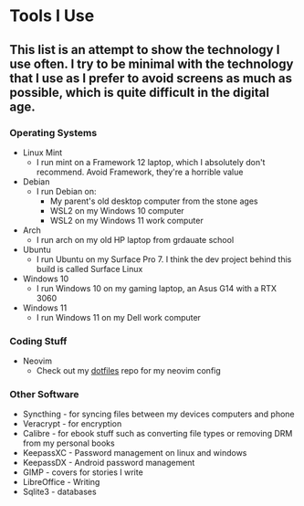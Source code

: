 # Tools I Use

## This list is an attempt to show the technology I use often. I try to be minimal with the technology that I use as I prefer to avoid screens as much as possible, which is quite difficult in the digital age. 

### Operating Systems
- Linux Mint
    - I run mint on a Framework 12 laptop, which I absolutely don't recommend. Avoid Framework, they're a horrible value
- Debian
    - I run Debian on:
        - My parent's old desktop computer from the stone ages
        - WSL2 on my Windows 10 computer
        - WSL2 on my Windows 11 work computer
- Arch
    - I run arch on my old HP laptop from grdauate school
- Ubuntu
    - I run Ubuntu on my Surface Pro 7. I think the dev project behind this build is called Surface Linux
- Windows 10
    - I run Windows 10 on my gaming laptop, an Asus G14 with a RTX 3060
- Windows 11
    - I run Windows 11 on my Dell work computer

### Coding Stuff
- Neovim
    - Check out my [dotfiles](https://github.com/frustratedcat/dotfiles/tree/main/nvim) repo for my neovim config

### Other Software
- Syncthing - for syncing files between my devices computers and phone
- Veracrypt - for encryption
- Calibre - for ebook stuff such as converting file types or removing DRM from my personal books
- KeepassXC - Password management on linux and windows
- KeepassDX - Android password management
- GIMP - covers for stories I write
- LibreOffice - Writing
- Sqlite3 - databases
